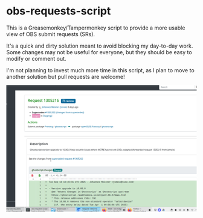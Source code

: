 # obs-requests-script

This is a Greasemonkey/Tampermonkey script to provide a more usable view of OBS submit requests (SRs).

It's a quick and dirty solution meant to avoid blocking my day-to-day work. Some changes may not be useful for everyone, but they should be easy to modify or comment out.

I'm not planning to invest much more time in this script, as I plan to move to another solution  but pull requests are welcome!


![Screenshot](screenshot.png)
